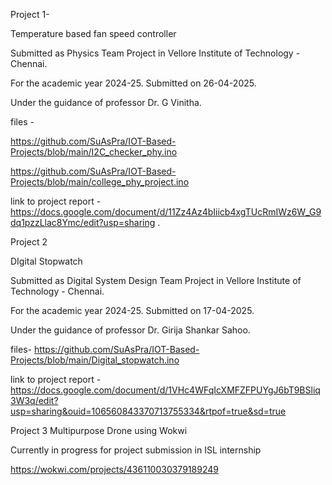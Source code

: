 Project 1- 

Temperature based fan speed controller

Submitted as Physics Team Project in Vellore Institute of Technology - Chennai.

For the academic year 2024-25. Submitted on 26-04-2025.

Under the guidance of professor Dr. G Vinitha.

files - 

https://github.com/SuAsPra/IOT-Based-Projects/blob/main/I2C_checker_phy.ino 

https://github.com/SuAsPra/IOT-Based-Projects/blob/main/college_phy_project.ino 


link to project report - https://docs.google.com/document/d/11Zz4Az4bIiicb4xgTUcRmIWz6W_G9dq1pzzLlac8Ymc/edit?usp=sharing . 


Project 2

DIgital Stopwatch

Submitted as Digital System Design Team Project in Vellore Institute of Technology - Chennai.

For the academic year 2024-25. Submitted on 17-04-2025.

Under the guidance of professor Dr. Girija Shankar Sahoo.

files-
https://github.com/SuAsPra/IOT-Based-Projects/blob/main/Digital_stopwatch.ino

link to project report -
https://docs.google.com/document/d/1VHc4WFqIcXMFZFPUYgJ6bT9BSliq3W3q/edit?usp=sharing&ouid=106560843370713755334&rtpof=true&sd=true

Project 3
Multipurpose Drone using Wokwi

Currently in progress for project submission in ISL internship

https://wokwi.com/projects/436110030379189249
